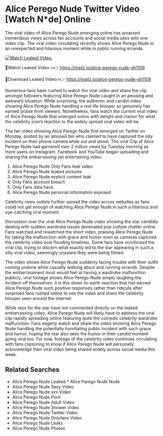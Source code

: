 ﻿# Alice Perego Nude Twitter Video [Watch N*de] Online

The viral video of ﻿Alice Perego Nude emerging online has amassed tremendous views across fan accounts and social media sites with one video clip. The viral video circulating recently shows ﻿Alice Perego Nude in an unexpected and hilarious moment while in public running errands. 

[![Watch Leaked Video.](https://miro.medium.com/v2/resize:fit:828/format:webp/1*cilzJN44JGOrTw9NJCrNHA.gif "Watch Leaked Video")](https://mailz.io/alice-perego-nude-gh1109)

🔴Watch Leaked Video 🔥👉  https://mailz.io/alice-perego-nude-gh1109 

🔴Download Leaked Video🔥👉  https://mailz.io/alice-perego-nude-gh1109 

Numerous fans have rushed to watch the viral video and share the clip amongst followers featuring ﻿Alice Perego Nude caught in an amusing and awkward situation. While surprising, the authentic and candid video showing ﻿Alice Perego Nude handling a real life blooper so genuinely has earned praise from viewers. Nonetheless, fans watch the current viral video of ﻿Alice Perego Nude that emerged online with delight and clamor for what the celebrity icon’s reaction to the widely spread viral video will be.

The fan video showing ﻿Alice Perego Nude first emerged on Twitter on Monday, posted by an amused fan who claimed to have captured the silly incident on their phone camera while out and about. The viral Clip of ﻿Alice Perego Nude had garnered over 2 million views by Tuesday morning as more users on Instagram, Facebook and YouTube began uploading and sharing the embarrassing yet entertaining video. 

1. ﻿Alice Perego Nude Only Fans leak video
2. ﻿Alice Perego Nude leaked pictures
3. ﻿Alice Perego Nude explicit content leak
4. Only Fans account breach
5. Only Fans data hack
6. ﻿Alice Perego Nude personal information exposed


Celebrity news outlets further spread the video across websites as fans could not get enough of watching ﻿Alice Perego Nude in such a hilarious and eye-catching viral moment. 

Discussion over the viral ﻿Alice Perego Nude video showing the star candidly dealing with sudden wardrobe issues dominated pop culture chatter online. Fans watched and rewatched the short video, praising ﻿Alice Perego Nude for taking the malfunction with grace and humor even as cameras captured the celebrity video now flooding timelines. Some fans have scrutinized the viral clip, trying to discern what exactly led to the star appearing in such a silly viral video, seemingly unaware they were being filmed.

The video shows ﻿Alice Perego Nude suddenly facing trouble with their outfit coming undone while casually walking about and running errands. Despite the embarrassment most would feel at having a wardrobe malfunction publicly, viral footage shows ﻿Alice Perego Nude simply laughing the incident off themselves. It is this down-to-earth reaction that has earned ﻿Alice Perego Nude such positive responses rather than ridicule after surprised fans rushed online to see the video and share the celebrity blooper seen around the internet.  

While reps for the star have not commented directly on the leaked embarrassing video, ﻿Alice Perego Nude will likely have to address the viral clip rapidly spreading online featuring quite the comedic celebrity wardrobe malfunction. Fans eagerly watch and share the video showing ﻿Alice Perego Nude handling the potentially humiliating public incident with such grace and humor, hoping the star also sees the humor in their candid moment going viral too. For now, footage of the celebrity video continues circulating with fans clamoring to know if ﻿Alice Perego Nude will personally acknowledge their viral video being shared widely across social media this week.

## Related Searches
* ﻿Alice Perego Nude Leaked
﻿* Alice Perego Nude Nude
* ﻿Alice Perego Nude Sexy Video
* ﻿Alice Perego Nude xxx Video
* ﻿Alice Perego Nude Porn
* ﻿Alice Perego Nude Adult Video
* ﻿Alice Perego Nude Shower Video
* ﻿Alice Perego Nude Twitter Video
* ﻿Alice Perego Nude Onlyfans Video
* ﻿Alice Perego Nude Leaks
* ﻿Alice Perego Nude Photos